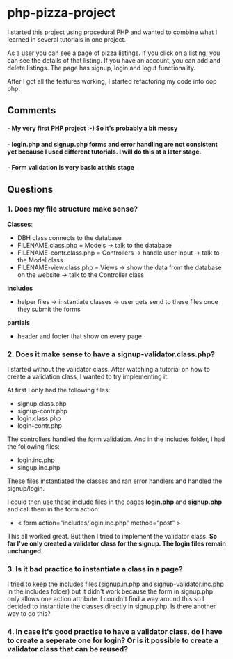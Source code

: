 # php-pizza-project

I started this project using procedural PHP and wanted to combine what I learned in several tutorials in one project.

As a user you can see a page of pizza listings. If you click on a listing, you can see the details of that listing. If you have an account, you can add and delete listings.
The page has signup, login and logut functionality.

After I got all the features working, I started refactoring my code into oop php.

## Comments
#### - My very first PHP project :-) So it's probably a bit messy

#### - login.php and signup.php forms and error handling are not consistent yet because I used different tutorials. I will do this at a later stage.
#### - Form validation is very basic at this stage

## Questions

### 1. Does my file structure make sense?
**Classes**:
- DBH class connects to the database
- FILENAME.class.php = Models -> talk to the database
- FILENAME-contr.class.php = Controllers -> handle user input -> talk to the Model class
- FILENAME-view.class.php = Views -> show the data from the database on the website -> talk to the Controller class

**includes**
- helper files -> instantiate classes -> user gets send to these files once they submit the forms

**partials**
- header and footer that show on every page


### 2. Does it make sense to have a signup-validator.class.php?

I started without the validator class. After watching a tutorial on how to create a validation class, I wanted to try implementing it.

At first I only had the following files:
- signup.class.php
- signup-contr.php
- login.class.php
- login-contr.php

The controllers handled  the form validation. And in the includes folder, I had the following files:
- login.inc.php
- singup.inc.php

These files instantiated the classes and ran error handlers and handled the signup/login.

I could then use these include files in the pages **login.php** and **signup.php** and call them in the form action:

- < form action="includes/login.inc.php" method="post" >

This all worked great. But then I tried to implement the validator class. **So far I've only created a validator class for the signup. The login files remain unchanged**.

### 3. Is it bad practice to instantiate a class in a page?

I tried to keep the includes files (signup.in.php and signup-validator.inc.php in the includes folder) but it didn't work because the form in signup.php only allows one action attribute.
I couldn't find a way around this so I decided to instantiate the classes directly in signup.php. Is there another way to do this?

### 4. In case it's good practise to have a validator class, do I have to create a seperate one for login? Or is it possible to create a validator class that can be reused?




 


